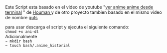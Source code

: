 Este Script esta basado en el video de youtube "[ver anime anime desde terminal](https://www.youtube.com/watch?v=IHDqzGno4Y4) " de [Houman ](https://houmanr.xyz/)
y de otro proyecto tambien basado en el mismo video de nombre [guts](https://github.com/danifreflow/Guts)

para usar descarga el script y ejecuta el siguiente comando:  
```chmod +x ani-dl```  
Adicionalmente   
```~ mkdir bash```  
```~ touch bash/.anime_historial```
